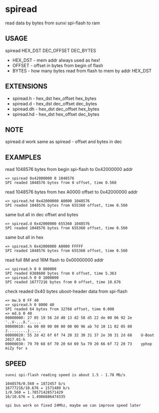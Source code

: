 # spiread 

read data by bytes from sunxi spi-flash to ram

## USAGE

spiread HEX_DST DEC_OFFSET DEC_BYTES

* HEX_DST - mem addr always used as hex!
* OFFSET  - offset in bytes from begin of flash
* BYTES   - how many bytes read from flash to mem by addr HEX_DST

## EXTENSIONS

* spiread.h  - hex_dst hex_offset hex_bytes
* spiread.d  - hex_dst dec_offset dec_bytes
* spiread.dh - hex_dst dec_offset hex_bytes
* spiread.hd - hex_dst hex_offset dec_bytes

## NOTE 


spiread.d work same as spiread - offset and bytes in dec

## EXAMPLES

read 1048576 bytes from begin spi-flash to 0x42000000 addr

    => spiread 0x42000000 0 1048576
    SPI readed 1048576 bytes from 0 offset, time 0.560
    
read 1048576 bytes from hex A0000 offset to 0x42000000 addr

    => spiread.hd 0x42000000 A0000 1048576
    SPI readed 1048576 bytes from 655360 offset, time 0.560

same but all in dec offset and bytes
    
    => spiread.d 0x42000000 655360 1048576
    SPI readed 1048576 bytes from 655360 offset, time 0.560
    
same but all in hex

    => spiread.h 0x42000000 A0000 FFFFF
    SPI readed 1048576 bytes from 655360 offset, time 0.560

read full 8M and 16M flash to 0x00000000 addr

    => spiread.h 0 0 800000
    SPI readed 8388608 bytes from 0 offset, time 5.363
    => spiread.h 0 0 1000000
    SPI readed 16777216 bytes from 0 offset, time 10.676

check readed 0x40 bytes uboot-header data from spi-flash

    => mw.b 0 FF 40
    => spiread.h 0 8000 40 
    SPI readed 64 bytes from 32768 offset, time 0.000
    => md.b 0 40
    00000000: 27 05 19 56 2d d0 13 d2 58 d5 22 de 00 06 92 2e    '..V-...X.".....
    00000010: 4a 00 00 00 00 00 00 00 96 ab 7d 10 11 02 05 00    J.........}.....
    00000020: 55 2d 42 6f 6f 74 20 32 30 31 37 2e 30 31 2d 68    U-Boot 2017.01-h
    00000030: 79 70 68 6f 70 20 6d 69 5a 79 20 66 6f 72 20 73    yphop miZy for s
    
## SPEED

    sunxi spi-flash reading speed is about 1.5 - 1.78 Mb/s

    1048576/0.560 = 1872457 b/s
    16777216/10.676 = 1571489 b/s
    1/0.560 = 1.78571428571429
    16/10.676 = 1.4986886474335

    spi bus work on fixed 24Mhz, maybe we can improve speed later
